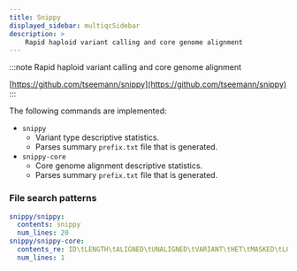 ```yaml
---
title: Snippy
displayed_sidebar: multiqcSidebar
description: >
    Rapid haploid variant calling and core genome alignment
---
```


<!--
~~~~~ DO NOT EDIT ~~~~~
This file is autogenerated from the MultiQC module python docstring.
Do not edit the markdown, it will be overwritten.

File path for the source of this content: multiqc/modules/snippy/snippy.py
~~~~~~~~~~~~~~~~~~~~~~~
-->

:::note
Rapid haploid variant calling and core genome alignment

[https://github.com/tseemann/snippy](https://github.com/tseemann/snippy)
:::

The following commands are implemented:

- `snippy`
  - Variant type descriptive statistics.
  - Parses summary `prefix.txt` file that is generated.
- `snippy-core`
  - Core genome alignment descriptive statistics.
  - Parses summary `prefix.txt` file that is generated.

### File search patterns

```yaml
snippy/snippy:
  contents: snippy
  num_lines: 20
snippy/snippy-core:
  contents_re: ID\tLENGTH\tALIGNED\tUNALIGNED\tVARIANT\tHET\tMASKED\tLOWCOV
  num_lines: 1
```
    
